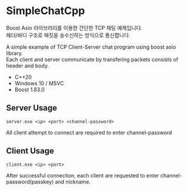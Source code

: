 # SimpleChatCpp
Boost Asio 라이브러리를 이용한 간단한 TCP 채팅 예제입니다.\
헤더/바디 구조로 패킷을 송수신하는 방식으로 통신합니다.

A simple example of TCP Client-Server chat program using boost asio library.\
Each client and server communicate by transfering packets consists of header and body.

* C++20
* Windows 10 / MSVC
* Boost 1.83.0

## Server Usage
```
server.exe <ip> <port> <channel-password>
```
All client attempt to connect are required to enter channel-password

## Client Usage
```
client.exe <ip> <port>
```
After successful connection, each client are requested to enter channel-password(passkey) and nickname.
